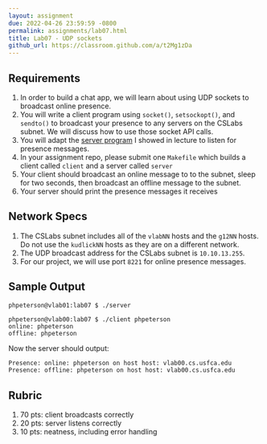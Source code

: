 ```yaml
---
layout: assignment
due: 2022-04-26 23:59:59 -0800
permalink: assignments/lab07.html
title: Lab07 - UDP sockets
github_url: https://classroom.github.com/a/t2Mg1zDa
---
```


## Requirements

1. In order to build a chat app, we will learn about using UDP sockets to broadcast online presence.
1. You will write a client program using `socket()`, `setsockopt()`, and `sendto()` to broadcast your presence to any servers on the CSLabs subnet. We will discuss how to use those socket API calls.
1. You will adapt the [server program](https://github.com/cs221-s22/inclass/tree/main/week13/lab-udp) I showed in lecture to listen for presence messages.
1. In your assignment repo, please submit one `Makefile` which builds a client called `client` and a server called `server`
1. Your client should broadcast an online message to to the subnet, sleep for two seconds, then broadcast an offline message to the subnet.
1. Your server should print the presence messages it receives

## Network Specs

1. The CSLabs subnet includes all of the `vlabNN` hosts and the `g12NN` hosts. Do not use the `kudlickNN` hosts as they are on a different network.
1. The UDP broadcast address for the CSLabs subnet is `10.10.13.255`.
1. For our project, we will use port `8221` for online presence messages.

## Sample Output

```
phpeterson@vlab01:lab07 $ ./server

phpeterson@vlab00:lab07 $ ./client phpeterson
online: phpeterson
offline: phpeterson
```

Now the server should output:
```sh
Presence: online: phpeterson on host host: vlab00.cs.usfca.edu
Presence: offline: phpeterson on host host: vlab00.cs.usfca.edu
```

## Rubric

1. 70 pts: client broadcasts correctly
1. 20 pts: server listens correctly
1. 10 pts: neatness, including error handling
